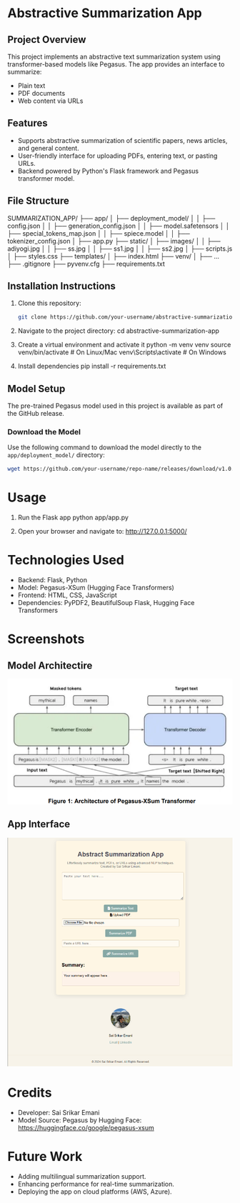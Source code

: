 # Abstractive Summarization App

## **Project Overview**
This project implements an abstractive text summarization system using transformer-based models like Pegasus. The app provides an interface to summarize:
- Plain text
- PDF documents
- Web content via URLs

## **Features**
- Supports abstractive summarization of scientific papers, news articles, and general content.
- User-friendly interface for uploading PDFs, entering text, or pasting URLs.
- Backend powered by Python's Flask framework and Pegasus transformer model.

## **File Structure**
SUMMARIZATION_APP/ ├── app/ │ ├── deployment_model/ │ │ ├── config.json │ │ ├── generation_config.json │ │ ├── model.safetensors │ │ ├── special_tokens_map.json │ │ ├── spiece.model │ │ ├── tokenizer_config.json │ ├── app.py ├── static/ │ ├── images/ │ │ ├── adiyogi.jpg │ │ ├── ss.jpg │ │ ├── ss1.jpg │ │ ├── ss2.jpg │ ├── scripts.js │ ├── styles.css ├── templates/ │ ├── index.html ├── venv/ │ ├── ... ├── .gitignore ├── pyvenv.cfg ├── requirements.txt



## **Installation Instructions**
1. Clone this repository:
   ```bash
   git clone https://github.com/your-username/abstractive-summarization-app.git

2. Navigate to the project directory:
cd abstractive-summarization-app

3. Create a virtual environment and activate it 
python -m venv venv
source venv/bin/activate    # On Linux/Mac
venv\Scripts\activate       # On Windows

4. Install dependencies
pip install -r requirements.txt

## **Model Setup**
The pre-trained Pegasus model used in this project is available as part of the GitHub release. 

### **Download the Model**
Use the following command to download the model directly to the `app/deployment_model/` directory:
```bash
wget https://github.com/your-username/repo-name/releases/download/v1.0.0/model.safetensors -P app/deployment_model/
```

# Usage
1. Run the Flask app
python app/app.py

2. Open your browser and navigate to:
http://127.0.0.1:5000/



# Technologies Used
- Backend: Flask, Python
- Model: Pegasus-XSum (Hugging Face Transformers)
- Frontend: HTML, CSS, JavaScript
- Dependencies: PyPDF2, BeautifulSoup Flask, Hugging Face Transformers


# Screenshots

## Model Architectire
![alt text](image.png)

## App Interface
![alt text](image-1.png)


# Credits
- Developer: Sai Srikar Emani
- Model Source: Pegasus by Hugging Face: https://huggingface.co/google/pegasus-xsum


# Future Work
- Adding multilingual summarization support.
- Enhancing performance for real-time summarization.
- Deploying the app on cloud platforms (AWS, Azure).
